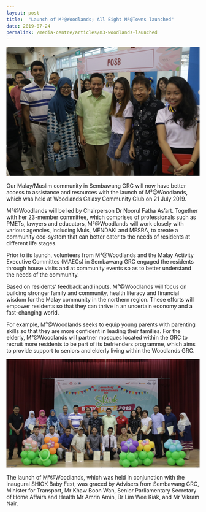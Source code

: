 ```yaml
---
layout: post
title:  "Launch of M³@Woodlands; All Eight M³@Towns launched"
date: 2019-07-24
permalink: /media-centre/articles/m3-woodlands-launched
---
```


![M³ Woodlands Launched](/images/articles/woodlands-1.jpg)

Our Malay/Muslim community in Sembawang GRC will now have better access to assistance and resources with the launch of M³@Woodlands, which was held at Woodlands Galaxy Community Club on 21 July 2019.

M³@Woodlands will be led by Chairperson Dr Noorul Fatha As’art. Together with her 23-member committee, which comprises of professionals such as PMETs, lawyers and educators, M³@Woodlands will work closely with various agencies, including Muis, MENDAKI and MESRA, to create a community eco-system that can better cater to the needs of residents at different life stages.

Prior to its launch, volunteers from M³@Woodlands and the Malay Activity Executive Committes (MAECs) in Sembawang GRC engaged the residents through house visits and at community events so as to better understand the needs of the community. 

Based on residents’ feedback and inputs, M³@Woodlands will focus on building stronger family and community, health literacy and financial wisdom for the Malay community in the northern region.  These efforts will empower residents so that they can thrive in an uncertain economy and a fast-changing world.

For example, M³@Woodlands seeks to equip young parents with parenting skills so that they are more confident in leading their families.  For the elderly, M³@Woodlands will partner mosques located within the GRC to recruit more residents to be part of its befrienders programme, which aims to provide support to seniors and elderly living within the Woodlands GRC. 

![M³ Woodlands Launched](/images/articles/woodlands-2.jpg)

The launch of M³@Woodlands, which was held in conjunction with the inaugural SHIOK Baby Fest, was graced by Advisers from Sembawang GRC, Minister for Transport, Mr Khaw Boon Wan, Senior Parliamentary Secretary of Home Affairs and Health Mr Amrin Amin, Dr Lim Wee Kiak, and Mr Vikram Nair.
